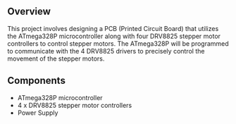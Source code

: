 ## Overview

This project involves designing a PCB (Printed Circuit Board) that utilizes the ATmega328P microcontroller along with four DRV8825 stepper motor controllers to control stepper motors. The ATmega328P will be programmed to communicate with the 4 DRV8825 drivers to precisely control the movement of the stepper motors.

## Components

- ATmega328P microcontroller
- 4 x DRV8825 stepper motor controllers
- Power Supply 
  

